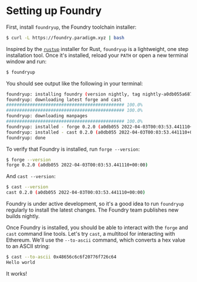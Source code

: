 # Setting up Foundry
First, install `foundryup`, the Foundry toolchain installer:

```bash
$ curl -L https://foundry.paradigm.xyz | bash
```

Inspired by the [`rustup`](https://rustup.rs/) installer for Rust, `foundryup` is a lightweight, one step installation tool. Once it's installed, reload your `PATH` or open a new terminal window and run:

```bash
$ foundryup
```

You should see output like the following in your terminal:

```bash
foundryup: installing foundry (version nightly, tag nightly-a0db055a68733f3046ca772f)
foundryup: downloading latest forge and cast
############################################# 100.0%
############################################# 100.0%
foundryup: downloading manpages
############################################# 100.0%
foundryup: installed - forge 0.2.0 (a0db055 2022-04-03T00:03:53.441110+00:00)
foundryup: installed - cast 0.2.0 (a0db055 2022-04-03T00:03:53.441110+00:00)
foundryup: done
```

To verify that Foundry is installed, run `forge --version`:

```bash
$ forge --version
forge 0.2.0 (a0db055 2022-04-03T00:03:53.441110+00:00)
```

And `cast --version`:

```bash
$ cast --version
cast 0.2.0 (a0db055 2022-04-03T00:03:53.441110+00:00)
```

Foundry is under active development, so it's a good idea to run `foundryup` regularly to install the latest changes. The Foundry team publishes new builds nightly.  

Once Foundry is installed, you should be able to interact with the `forge` and `cast` command line tools. Let's try `cast`, a multitool for interacting with Ethereum. We'll use the `--to-ascii` command, which converts a hex value to an ASCII string:

```bash
$ cast --to-ascii 0x48656c6c6f20776f726c64
Hello world
```

It works!

